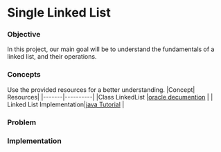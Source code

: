 # Single Linked List

### Objective
In this project, our main goal will be to understand the fundamentals of a linked list, and their operations.
### Concepts
Use the provided resources for a better understanding.
|Concept|	Resources|
|-------|----------|
|Class LinkedList |[oracle decumention](https://docs.oracle.com/javase/8/docs/api/java/util/LinkedList.html) |
| Linked List Implementation|[java Tutorial](https://www.youtube.com/watch?v=SMIq13-FZSE) |

### Problem

### Implementation

```java

```
